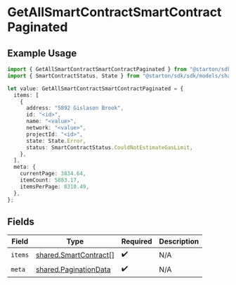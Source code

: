 # GetAllSmartContractSmartContractPaginated

## Example Usage

```typescript
import { GetAllSmartContractSmartContractPaginated } from "@starton/sdk/sdk/models/operations";
import { SmartContractStatus, State } from "@starton/sdk/sdk/models/shared";

let value: GetAllSmartContractSmartContractPaginated = {
  items: [
    {
      address: "5892 Gislason Brook",
      id: "<id>",
      name: "<value>",
      network: "<value>",
      projectId: "<id>",
      state: State.Error,
      status: SmartContractStatus.CouldNotEstimateGasLimit,
    },
  ],
  meta: {
    currentPage: 3834.64,
    itemCount: 5883.17,
    itemsPerPage: 8310.49,
  },
};
```

## Fields

| Field                                                                 | Type                                                                  | Required                                                              | Description                                                           |
| --------------------------------------------------------------------- | --------------------------------------------------------------------- | --------------------------------------------------------------------- | --------------------------------------------------------------------- |
| `items`                                                               | [shared.SmartContract](../../../sdk/models/shared/smartcontract.md)[] | :heavy_check_mark:                                                    | N/A                                                                   |
| `meta`                                                                | [shared.PaginationData](../../../sdk/models/shared/paginationdata.md) | :heavy_check_mark:                                                    | N/A                                                                   |